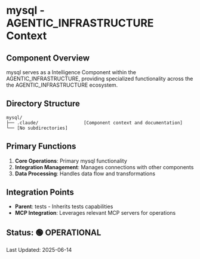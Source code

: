 # mysql - AGENTIC_INFRASTRUCTURE Context

## Component Overview

mysql serves as a Intelligence Component within the AGENTIC_INFRASTRUCTURE, providing specialized functionality across the the AGENTIC_INFRASTRUCTURE ecosystem.

## Directory Structure

```
mysql/
├── .claude/                 [Component context and documentation]
└── [No subdirectories]
```

## Primary Functions

1. **Core Operations**: Primary mysql functionality
2. **Integration Management**: Manages connections with other components
3. **Data Processing**: Handles data flow and transformations

## Integration Points

- **Parent**: tests - Inherits tests capabilities
- **MCP Integration**: Leverages relevant MCP servers for operations
  
## Status: 🟢 OPERATIONAL

Last Updated: 2025-06-14
